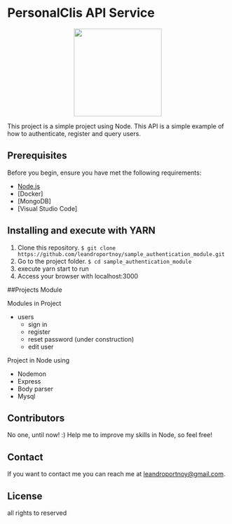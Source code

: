 # PersonalClis API Service

<p align="center">
  <img width="200" height="auto" src="https://www.google.com/url?sa=i&url=https%3A%2F%2Fbognarjunior.wordpress.com%2F2016%2F01%2F16%2Fnodejs-file-system-trabalhando-com-arquivos%2F&psig=AOvVaw1WYg4-sAwT2jYw1wbqpDGL&ust=1643574391912000&source=images&cd=vfe&ved=0CAsQjRxqFwoTCJCv9fHl1_UCFQAAAAAdAAAAABAK"/>
</p>

This project is a simple project using Node. This API is a simple example of how to authenticate, register and query users.

## Prerequisites

Before you begin, ensure you have met the following requirements:

- [Node.js](https://nodejs.org/en/)
- [Docker]
- [MongoDB]
- [Visual Studio Code]
## Installing and execute with YARN

1. Clone this repository. `$ git clone https://github.com/leandroportnoy/sample_authentication_module.git`
2. Go to the project folder. `$ cd sample_authentication_module`
3. execute yarn start to run
4. Access your browser with localhost:3000

##Projects Module

  Modules in Project
  - users
    - sign in
    - register
    - reset password (under construction)
    - edit user

Project in Node using
  - Nodemon
  - Express
  - Body parser
  - Mysql

## Contributors

No one, until now! :) Help me to improve my skills in Node, so feel free!

## Contact
If you want to contact me you can reach me at <leandroportnoy@gmail.com>.

## License

all rights to reserved